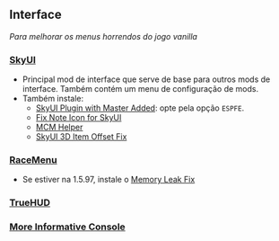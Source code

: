 ## Interface
_Para melhorar os menus horrendos do jogo vanilla_

### [SkyUI](https://www.nexusmods.com/skyrimspecialedition/mods/12604)
- Principal mod de interface que serve de base para outros mods de interface. Também contém um menu de configuração de mods.
- Também instale:
  - [SkyUI Plugin with Master Added](https://www.nexusmods.com/skyrimspecialedition/mods/67166): opte pela opção `ESPFE`.
  - [Fix Note Icon for SkyUI](https://www.nexusmods.com/skyrimspecialedition/mods/32561)
  - [MCM Helper](https://www.nexusmods.com/skyrimspecialedition/mods/53000)
  - [SkyUI 3D Item Offset Fix](https://www.nexusmods.com/skyrimspecialedition/mods/92602)
 
### [RaceMenu](https://www.nexusmods.com/skyrimspecialedition/mods/19080)
- Se estiver na 1.5.97, instale o [Memory Leak Fix](https://www.nexusmods.com/skyrimspecialedition/mods/70161)

### [TrueHUD](https://www.nexusmods.com/skyrimspecialedition/mods/62775)

### [More Informative Console](https://www.nexusmods.com/skyrimspecialedition/mods/19250)

